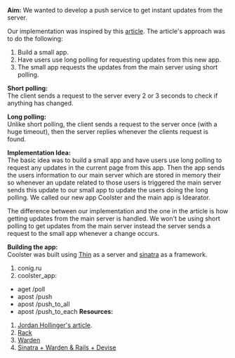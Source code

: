 **Aim:**
We wanted to develop a push service to get instant updates from the server.

Our implementation was inspired by this [article](http://jordanhollinger.com/2011/05/15/writing-an-ajax-long-polling-server-in-ruby-part-1). The article's approach was to do the following:  
1. Build a small app.  
2. Have users use long polling for requesting updates from this new app.  
3. The small app requests the updates from the main server using short polling.    

**Short polling:**    
The client sends a request to the server every 2 or 3 seconds to check if anything has changed.

**Long polling:**    
Unlike short polling, the client sends a request to the server once (with a huge timeout), then the server replies whenever the clients request is found.


**Implementation Idea:**    
The basic idea was to build a small app and have users use long polling to request any updates in the current page from this app. Then the app sends the users information to our main server which are stored in memory their so whenever an update related to those users is triggered the main server sends this update to our small app to update the users doing the long polling. We called our new app Coolster and the main app is Idearator.

The difference between our implementation and the one in the article is how getting updates from the main server is handled. We won't be using short polling to get updates from the main server instead the server sends a request to the small app whenever a change occurs. 

**Building the app:**    
Coolster was built using [Thin](http://code.macournoyer.com/thin/) as a server and [sinatra](http://www.sinatrarb.com/) as a framework.  
1. conig.ru  
2. coolster_app:  
* aget /poll
* apost /push
* apost /push_to_all
* apost /push_to_each
**Resources:**  
1. [ Jordan Hollinger's article](http://jordanhollinger.com/2011/05/15/writing-an-ajax-long-polling-server-in-ruby-part-1).  
2. [Rack](http://ruby.about.com/od/rack/a/What-Is-Rack.htm)  
3. [Warden](https://github.com/hassox/warden/wiki/overview)  
4. [Sinatra + Warden & Rails + Devise](http://labnote.beedesk.com/sinatra-warden-rails-devise)